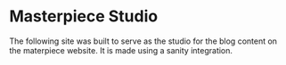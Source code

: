 # Masterpiece Studio
The following site was built to serve as the studio for the blog content on the materpiece website. It is made using a sanity integration.
